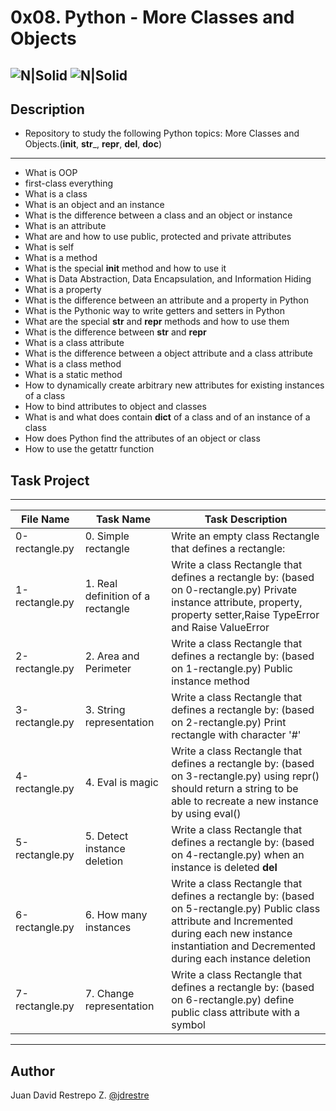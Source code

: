 # 0x08. Python - More Classes and Objects

![N|Solid](https://www.holbertonschool.com/holberton-logo.png) ![N|Solid](https://intranet.hbtn.io/assets/holberton-logo-coral-27055cb2f875eb10bf3b3942e52a24581bc0667695bdc856d4f08b469b678000.png)
---

## Description
- Repository to study the following Python topics: More Classes and Objects.(__init__, __str___, __repr__, __del__, __doc__)
---
- What is OOP
- first-class everything
- What is a class
- What is an object and an instance
- What is the difference between a class and an object or instance
- What is an attribute
- What are and how to use public, protected and private attributes
- What is self
- What is a method
- What is the special __init__ method and how to use it
- What is Data Abstraction, Data Encapsulation, and Information Hiding
- What is a property
- What is the difference between an attribute and a property in Python
- What is the Pythonic way to write getters and setters in Python
- What are the special __str__ and __repr__ methods and how to use them
- What is the difference between __str__ and __repr__
- What is a class attribute
- What is the difference between a object attribute and a class attribute
- What is a class method
- What is a static method
- How to dynamically create arbitrary new attributes for existing instances of a class
- How to bind attributes to object and classes
- What is and what does contain __dict__ of a class and of an instance of a class
- How does Python find the attributes of an object or class
- How to use the getattr function

## Task Project
---
File Name|Task Name|Task Description
---|---|---
0-rectangle.py|0. Simple rectangle|Write an empty class Rectangle that defines a rectangle:
1-rectangle.py|1. Real definition of a rectangle|Write a class Rectangle that defines a rectangle by: (based on 0-rectangle.py) Private instance attribute, property, property setter,Raise TypeError and Raise ValueError
2-rectangle.py|2. Area and Perimeter|Write a class Rectangle that defines a rectangle by: (based on 1-rectangle.py) Public instance method
3-rectangle.py|3. String representation|Write a class Rectangle that defines a rectangle by: (based on 2-rectangle.py) Print rectangle with character '#'
4-rectangle.py|4. Eval is magic|Write a class Rectangle that defines a rectangle by: (based on 3-rectangle.py) using repr() should return a string to be able to recreate a new instance by using eval()
5-rectangle.py|5. Detect instance deletion|Write a class Rectangle that defines a rectangle by: (based on 4-rectangle.py) when an instance is deleted __del__
6-rectangle.py|6. How many instances|Write a class Rectangle that defines a rectangle by: (based on 5-rectangle.py) Public class attribute and Incremented during each new instance instantiation and Decremented during each instance deletion
7-rectangle.py|7. Change representation|Write a class Rectangle that defines a rectangle by: (based on 6-rectangle.py) define public class attribute with a symbol

---
## Author

Juan David Restrepo Z. [@jdrestre](https://twitter.com/jdrestre)